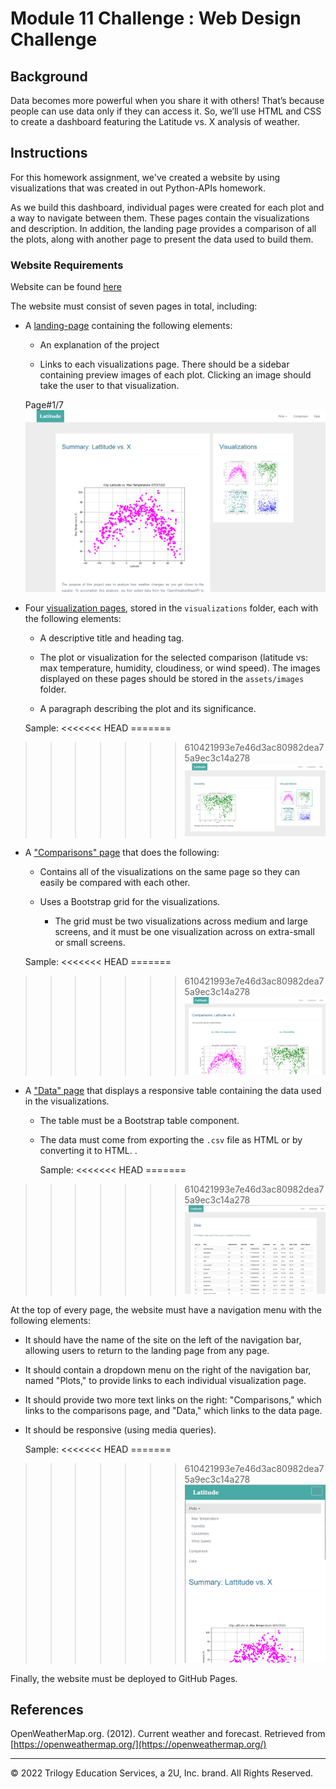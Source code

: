 # Module 11 Challenge : Web Design Challenge 

## Background

Data becomes more powerful when you share it with others! That’s because people can use  data only if they can access it. So, we’ll use HTML and CSS to create a dashboard featuring the Latitude vs. X analysis of weather.

## Instructions 

For this homework assignment, we've created a website by using visualizations that was created in out Python-APIs homework.

As we build this dashboard, individual pages were created for each plot and a way to navigate between them. These pages  contain the visualizations and description. In addition, the landing page provides a comparison of all the plots, along with another page to present the data used to build them.

### Website Requirements

Website can be found [here](https://vedranagatech.github.io/Web-Design-Challenge/index.html)

The website must consist of seven pages in total, including:

* A [landing-page](https://vedranagatech.github.io/Web-Design-Challenge/index.html) containing the following elements:

  * An explanation of the project

  * Links to each visualizations page. There should be a sidebar containing preview images of each plot. Clicking an image should take the user to that visualization.

  Page#1/7 
    ![LanidinImage](/assets/images/Landing.png)

* Four [visualization pages](https://vedranagatech.github.io/Web-Design-Challenge/visualizations/wind.html), stored in the `visualizations` folder, each with the following elements:

  * A descriptive title and heading tag.

  * The plot or visualization for the selected comparison (latitude vs: max temperature, humidity, cloudiness, or wind speed). The images displayed on these pages should be stored in the `assets/images` folder.

  * A paragraph describing the plot and its significance.

  Sample:
<<<<<<< HEAD
=======
  
>>>>>>> 610421993e7e46d3ac80982dea75a9ec3c14a278
    ![TempImage](/assets/images/temp.png)


* A ["Comparisons" page](https://vedranagatech.github.io/Web-Design-Challenge/comparison.html) that does the following:

  * Contains all of the visualizations on the same page so they can easily be compared with each other.

  * Uses a Bootstrap grid for the visualizations.

    * The grid must be two visualizations across medium and large screens, and it must be one visualization across on extra-small or small screens.

  Sample:
<<<<<<< HEAD
=======
  
>>>>>>> 610421993e7e46d3ac80982dea75a9ec3c14a278
      ![compImage](/assets/images/cmp.png)

* A ["Data" page](https://vedranagatech.github.io/Web-Design-Challenge/data.html) that displays a responsive table containing the data used in the visualizations.

  * The table must be a Bootstrap table component.
  * The data must come from exporting the `.csv` file as HTML or by converting it to HTML. .

    Sample:
<<<<<<< HEAD
=======
    
>>>>>>> 610421993e7e46d3ac80982dea75a9ec3c14a278
      ![dataImage](/assets/images/data.png)

At the top of every page, the website must have a navigation menu with the following elements:

* It should have the name of the site on the left of the navigation bar, allowing users to return to the landing page from any page.
* It should contain a dropdown menu on the right of the navigation bar, named "Plots," to provide links to each individual visualization page.
* It should provide two more text links on the right: "Comparisons," which links to the comparisons page, and "Data," which links to the data page.
* It should be responsive (using media queries). 


    Sample:
<<<<<<< HEAD
=======
    
>>>>>>> 610421993e7e46d3ac80982dea75a9ec3c14a278
  ![menuImage](/assets/images/menu.png)
  
Finally, the website must be deployed to GitHub Pages.


## References

OpenWeatherMap.org. (2012). Сurrent weather and forecast. Retrieved from [https://openweathermap.org/](https://openweathermap.org/)

- - -

© 2022 Trilogy Education Services, a 2U, Inc. brand. All Rights Reserved.

